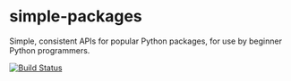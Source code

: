 # simple-packages
Simple, consistent APIs for popular Python packages, for use by beginner Python programmers.


[![Build Status](https://travis-ci.org/groklearning/simple-packages.svg?branch=master)](https://travis-ci.org/groklearning/simple-packages)
